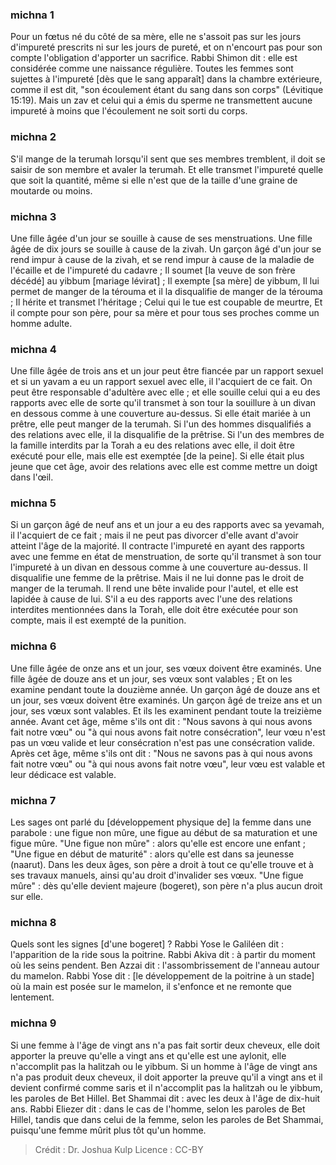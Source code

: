 
### michna 1
Pour un fœtus né du côté de sa mère, elle ne s'assoit pas sur les jours d'impureté prescrits ni sur les jours de pureté, et on n'encourt pas pour son compte l'obligation d'apporter un sacrifice. Rabbi Shimon dit : elle est considérée comme une naissance régulière. Toutes les femmes sont sujettes à l'impureté [dès que le sang apparaît] dans la chambre extérieure, comme il est dit, "son écoulement étant du sang dans son corps" (Lévitique 15:19). Mais un zav et celui qui a émis du sperme ne transmettent aucune impureté à moins que l'écoulement ne soit sorti du corps.

### michna 2
S'il mange de la terumah lorsqu'il sent que ses membres tremblent, il doit se saisir de son membre et avaler la terumah. Et elle transmet l'impureté quelle que soit la quantité, même si elle n'est que de la taille d'une graine de moutarde ou moins.

### michna 3
Une fille âgée d'un jour se souille à cause de ses menstruations. Une fille âgée de dix jours se souille à cause de la zivah. Un garçon âgé d'un jour se rend impur à cause de la zivah, et se rend impur à cause de la maladie de l'écaille et de l'impureté du cadavre ; Il soumet [la veuve de son frère décédé] au yibbum [mariage lévirat] ; Il exempte [sa mère] de yibbum, Il lui permet de manger de la térouma et il la disqualifie de manger de la térouma ; Il hérite et transmet l'héritage ; Celui qui le tue est coupable de meurtre, Et il compte pour son père, pour sa mère et pour tous ses proches comme un homme adulte.

### michna 4
Une fille âgée de trois ans et un jour peut être fiancée par un rapport sexuel et si un yavam a eu un rapport sexuel avec elle, il l'acquiert de ce fait. On peut être responsable d'adultère avec elle ; et elle souille celui qui a eu des rapports avec elle de sorte qu'il transmet à son tour la souillure à un divan en dessous comme à une couverture au-dessus. Si elle était mariée à un prêtre, elle peut manger de la terumah. Si l'un des hommes disqualifiés a des relations avec elle, il la disqualifie de la prêtrise. Si l'un des membres de la famille interdits par la Torah a eu des relations avec elle, il doit être exécuté pour elle, mais elle est exemptée [de la peine]. Si elle était plus jeune que cet âge, avoir des relations avec elle est comme mettre un doigt dans l'œil.

### michna 5
Si un garçon âgé de neuf ans et un jour a eu des rapports avec sa yevamah, il l'acquiert de ce fait ; mais il ne peut pas divorcer d'elle avant d'avoir atteint l'âge de la majorité. Il contracte l'impureté en ayant des rapports avec une femme en état de menstruation, de sorte qu'il transmet à son tour l'impureté à un divan en dessous comme à une couverture au-dessus. Il disqualifie une femme de la prêtrise. Mais il ne lui donne pas le droit de manger de la terumah. Il rend une bête invalide pour l'autel, et elle est lapidée à cause de lui. S'il a eu des rapports avec l'une des relations interdites mentionnées dans la Torah, elle doit être exécutée pour son compte, mais il est exempté de la punition.

### michna 6
Une fille âgée de onze ans et un jour, ses vœux doivent être examinés. Une fille âgée de douze ans et un jour, ses vœux sont valables ; Et on les examine pendant toute la douzième année. Un garçon âgé de douze ans et un jour, ses vœux doivent être examinés. Un garçon âgé de treize ans et un jour, ses vœux sont valables. Et ils les examinent pendant toute la treizième année. Avant cet âge, même s'ils ont dit : "Nous savons à qui nous avons fait notre vœu" ou "à qui nous avons fait notre consécration", leur vœu n'est pas un vœu valide et leur consécration n'est pas une consécration valide. Après cet âge, même s'ils ont dit : "Nous ne savons pas à qui nous avons fait notre vœu" ou "à qui nous avons fait notre vœu", leur vœu est valable et leur dédicace est valable.

### michna 7
Les sages ont parlé du [développement physique de] la femme dans une parabole : une figue non mûre, une figue au début de sa maturation et une figue mûre. "Une figue non mûre" : alors qu'elle est encore une enfant ; "Une figue en début de maturité" : alors qu'elle est dans sa jeunesse (naarut). Dans les deux âges, son père a droit à tout ce qu'elle trouve et à ses travaux manuels, ainsi qu'au droit d'invalider ses vœux. "Une figue mûre" : dès qu'elle devient majeure (bogeret), son père n'a plus aucun droit sur elle.

### michna 8
Quels sont les signes [d'une bogeret] ? Rabbi Yose le Galiléen dit : l'apparition de la ride sous la poitrine. Rabbi Akiva dit : à partir du moment où les seins pendent. Ben Azzai dit : l'assombrissement de l'anneau autour du mamelon. Rabbi Yose dit : [le développement de la poitrine à un stade] où la main est posée sur le mamelon, il s'enfonce et ne remonte que lentement.

### michna 9
Si une femme à l'âge de vingt ans n'a pas fait sortir deux cheveux, elle doit apporter la preuve qu'elle a vingt ans et qu'elle est une aylonit, elle n'accomplit pas la halitzah ou le yibbum. Si un homme à l'âge de vingt ans n'a pas produit deux cheveux, il doit apporter la preuve qu'il a vingt ans et il devient confirmé comme saris et il n'accomplit pas la halitzah ou le yibbum, les paroles de Bet Hillel. Bet Shammai dit : avec les deux à l'âge de dix-huit ans. Rabbi Eliezer dit : dans le cas de l'homme, selon les paroles de Bet Hillel, tandis que dans celui de la femme, selon les paroles de Bet Shammai, puisqu'une femme mûrit plus tôt qu'un homme.

>Crédit : Dr. Joshua Kulp
>Licence : CC-BY